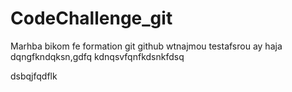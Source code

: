 # CodeChallenge_git
Marhba bikom fe formation git github wtnajmou testafsrou ay haja 
dqngfkndqksn,gdfq
kdnqsvfqnfkdsnkfdsq

dsbqjfqdflk
